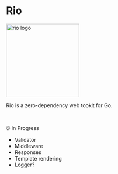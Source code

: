 # Rio

<img src="https://github.com/TunedMystic/rio/assets/6523726/efcc59cf-ed5b-446f-92d2-61773833acd5" width="200" alt="rio logo" />

Rio is a zero-dependency web tookit for Go.

<br />

⏰ In Progress

- Validator
- Middleware
- Responses
- Template rendering
- Logger?
